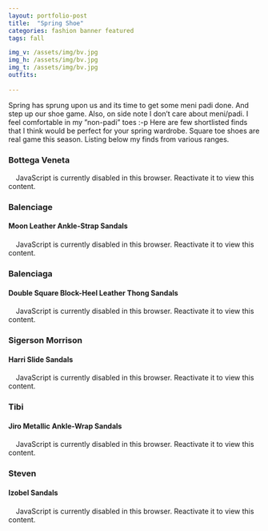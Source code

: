 ```yaml
---
layout: portfolio-post
title:  "Spring Shoe"
categories: fashion banner featured
tags: fall

img_v: /assets/img/bv.jpg
img_h: /assets/img/bv.jpg
img_t: /assets/img/bv.jpg
outfits:
  
---
```


Spring has sprung upon us and its time to get some meni padi done. And step up our shoe game.
Also, on side note I don’t care about meni/padi. I feel comfortable in my ”non-padi” toes :-p 
Here are few shortlisted finds that I think would be perfect for your spring wardrobe. Square toe shoes are real game this season. Listing below my finds from various ranges.

### Bottega Veneta 
<div class="lookbook-widget" data-widget-id="445386"><script type="text/javascript">!function(w,i,d,g,e,t){d.getElementById(i)||(element=d.createElement(t),element.id=i,element.src="https://widgets.rewardstyle.com"+e,d.body.appendChild(element)),w.hasOwnProperty(g)===!0&&"complete"===d.readyState&&w[g].init()}(window,"lookbook-script",document,"__lookbook","/js/lookbook.js","script")</script><div class="rs-adblock"><img src="https://assets.rewardstyle.com/production/27a97641c39b92de52f0f8f3c3cc5751d9d315ce/images/search/350.gif" onerror='this.parentNode.innerHTML="Disable your ad blocking software to view this content."' style="width: 15px; height: 15px"><noscript>JavaScript is currently disabled in this browser. Reactivate it to view this content.</noscript></div></div>

### Balenciage
#### Moon Leather Ankle-Strap Sandals

<div class="lookbook-widget" data-widget-id="445388"><script type="text/javascript">!function(w,i,d,g,e,t){d.getElementById(i)||(element=d.createElement(t),element.id=i,element.src="https://widgets.rewardstyle.com"+e,d.body.appendChild(element)),w.hasOwnProperty(g)===!0&&"complete"===d.readyState&&w[g].init()}(window,"lookbook-script",document,"__lookbook","/js/lookbook.js","script")</script><div class="rs-adblock"><img src="https://assets.rewardstyle.com/production/27a97641c39b92de52f0f8f3c3cc5751d9d315ce/images/search/350.gif" onerror='this.parentNode.innerHTML="Disable your ad blocking software to view this content."' style="width: 15px; height: 15px"><noscript>JavaScript is currently disabled in this browser. Reactivate it to view this content.</noscript></div></div>


###  Balenciaga
#### Double Square Block-Heel Leather Thong Sandals
<div class="lookbook-widget" data-widget-id="445387"><script type="text/javascript">!function(w,i,d,g,e,t){d.getElementById(i)||(element=d.createElement(t),element.id=i,element.src="https://widgets.rewardstyle.com"+e,d.body.appendChild(element)),w.hasOwnProperty(g)===!0&&"complete"===d.readyState&&w[g].init()}(window,"lookbook-script",document,"__lookbook","/js/lookbook.js","script")</script><div class="rs-adblock"><img src="https://assets.rewardstyle.com/production/27a97641c39b92de52f0f8f3c3cc5751d9d315ce/images/search/350.gif" onerror='this.parentNode.innerHTML="Disable your ad blocking software to view this content."' style="width: 15px; height: 15px"><noscript>JavaScript is currently disabled in this browser. Reactivate it to view this content.</noscript></div></div>


### Sigerson Morrison
#### Harri Slide Sandals
<div class="lookbook-widget" data-widget-id="445983"><script type="text/javascript">!function(w,i,d,g,e,t){d.getElementById(i)||(element=d.createElement(t),element.id=i,element.src="https://widgets.rewardstyle.com"+e,d.body.appendChild(element)),w.hasOwnProperty(g)===!0&&"complete"===d.readyState&&w[g].init()}(window,"lookbook-script",document,"__lookbook","/js/lookbook.js","script")</script><div class="rs-adblock"><img src="https://assets.rewardstyle.com/production/27a97641c39b92de52f0f8f3c3cc5751d9d315ce/images/search/350.gif" onerror='this.parentNode.innerHTML="Disable your ad blocking software to view this content."' style="width: 15px; height: 15px"><noscript>JavaScript is currently disabled in this browser. Reactivate it to view this content.</noscript></div></div>

### Tibi
#### Jiro Metallic Ankle-Wrap Sandals 
<div class="lookbook-widget" data-widget-id="445986"><script type="text/javascript">!function(w,i,d,g,e,t){d.getElementById(i)||(element=d.createElement(t),element.id=i,element.src="https://widgets.rewardstyle.com"+e,d.body.appendChild(element)),w.hasOwnProperty(g)===!0&&"complete"===d.readyState&&w[g].init()}(window,"lookbook-script",document,"__lookbook","/js/lookbook.js","script")</script><div class="rs-adblock"><img src="https://assets.rewardstyle.com/production/27a97641c39b92de52f0f8f3c3cc5751d9d315ce/images/search/350.gif" onerror='this.parentNode.innerHTML="Disable your ad blocking software to view this content."' style="width: 15px; height: 15px"><noscript>JavaScript is currently disabled in this browser. Reactivate it to view this content.</noscript></div></div>

### Steven
#### Izobel Sandals
<div class="lookbook-widget" data-widget-id="445988"><script type="text/javascript">!function(w,i,d,g,e,t){d.getElementById(i)||(element=d.createElement(t),element.id=i,element.src="https://widgets.rewardstyle.com"+e,d.body.appendChild(element)),w.hasOwnProperty(g)===!0&&"complete"===d.readyState&&w[g].init()}(window,"lookbook-script",document,"__lookbook","/js/lookbook.js","script")</script><div class="rs-adblock"><img src="https://assets.rewardstyle.com/production/27a97641c39b92de52f0f8f3c3cc5751d9d315ce/images/search/350.gif" onerror='this.parentNode.innerHTML="Disable your ad blocking software to view this content."' style="width: 15px; height: 15px"><noscript>JavaScript is currently disabled in this browser. Reactivate it to view this content.</noscript></div></div>